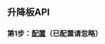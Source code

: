 ## 升降板API

### 第1步：[配置](https://github.com/Acccord/AndroidSerialPort/blob/master/README.md)（已配置请忽略）
